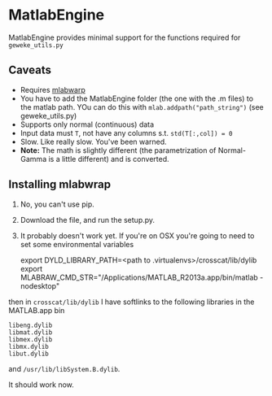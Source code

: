# MatlabEngine

MatlabEngine provides minimal support for the functions required for `geweke_utils.py`

## Caveats

- Requires [mlabwarp](http://mlabwrap.sourceforge.net/)
- You have to add the MatlabEngine folder (the one with the .m files) to the matlab path. YOu can do this with `mlab.addpath("path_string")` (see geweke_utils.py)
- Supports only normal (continuous) data
- Input data must `T`, not have any columns s.t. `std(T[:,col]) = 0`
- Slow. Like really slow. You've been warned. 
- **Note:** The math is slightly different (the parametrization of Normal-Gamma is a little different) and is converted.

## Installing mlabwrap

1. No, you can't use pip.
2. Download the file, and run the setup.py.
3. It probably doesn't work yet. If you're on OSX you're going to need to set some environmental variables

    export DYLD_LIBRARY_PATH=<path to .virtualenvs>/crosscat/lib/dylib
    export MLABRAW_CMD_STR="/Applications/MATLAB_R2013a.app/bin/matlab -nodesktop"

then in `crosscat/lib/dylib` I have softlinks to the following libraries in the MATLAB.app bin

    libeng.dylib     
    libmat.dylib      
    libmex.dylib      
    libmx.dylib       
    libut.dylib

and `/usr/lib/libSystem.B.dylib`.

It should work now.
